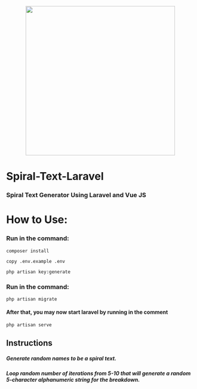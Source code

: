 <p align="center"><a href="https://laravel.com" target="_blank"><img src="https://raw.githubusercontent.com/laravel/art/master/logo-lockup/5%20SVG/2%20CMYK/1%20Full%20Color/laravel-logolockup-cmyk-red.svg" width="400"></a></p>

# Spiral-Text-Laravel

### Spiral Text Generator Using Laravel and Vue JS
 
#  How to Use:

### Run in the command:
```
composer install
```

```
copy .env.example .env
```

```
php artisan key:generate
```

### Run in the command:
```
php artisan migrate
```

#### After that, you may now start laravel by running in the comment
```
php artisan serve
```


## Instructions
##### Generate random names to be a spiral text.
##### Loop random number of iterations from 5-10 that will generate a random 5-character alphanumeric string for the breakdown.

